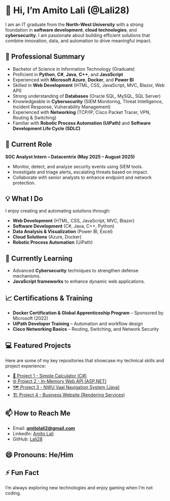 # 👋 Hi, I’m Amito Lali (@Lali28)

I am an IT graduate from the **North-West University** with a strong foundation in **software development**, **cloud technologies**, and **cybersecurity**. I am passionate about building efficient solutions that combine innovation, data, and automation to drive meaningful impact.

## 💼 Professional Summary
- Bachelor of Science in Information Technology (Graduate)
- Proficient in **Python**, **C#**, **Java**, **C++**, and **JavaScript**
- Experienced with **Microsoft Azure**, **Docker**, and **Power BI**
- Skilled in **Web Development** (HTML, CSS, JavaScript, MVC, Blazor, Web API)
- Strong understanding of **Databases** (Oracle SQL, MySQL, SQL Server)
- Knowledgeable in **Cybersecurity** (SIEM Monitoring, Threat Intelligence, Incident Response, Vulnerability Management)
- Experienced with **Networking** (TCP/IP, Cisco Packet Tracer, VPN, Routing & Switching)
- Familiar with **Robotic Process Automation (UiPath)** and **Software Development Life Cycle (SDLC)**

## 🔐 Current Role
**SOC Analyst Intern – Datacentrix (May 2025 – August 2025)**  
- Monitor, detect, and analyze security events using SIEM tools.  
- Investigate and triage alerts, escalating threats based on impact.  
- Collaborate with senior analysts to enhance endpoint and network protection.  

## 💡 What I Do
I enjoy creating and automating solutions through:
- **Web Development** (HTML, CSS, JavaScript, MVC, Blazor)
- **Software Development** (C#, Java, C++, Python)
- **Data Analysis & Visualization** (Power BI, Excel)
- **Cloud Solutions** (Azure, Docker)
- **Robotic Process Automation** (UiPath)

## 🧠 Currently Learning
- Advanced **Cybersecurity** techniques to strengthen defense mechanisms.
- **JavaScript frameworks** to enhance dynamic web applications.

## 📈 Certifications & Training
- **Docker Certification & Global Apprenticeship Program** – Sponsored by Microsoft (2022)
- **UiPath Developer Training** – Automation and workflow design
- **Cisco Networking Basics** – Routing, Switching, and Network Security

## 💻 Featured Projects
Here are some of my key repositories that showcase my technical skills and project experience:

- [🧮 Project 1 - Simple Calculator (C#)](https://github.com/Lali28/Lali28_SimpleCalculator)
- [🌐 Project 2 - In-Memory Web API (ASP.NET)](https://github.com/Lali28/InMemory_WebAPI)
- [🗺️ Project 3 - NWU Vaal Navigation System (Java)](https://github.com/Lali28/NWU_Vaal_Campus_NavigationSystem)
- [🏗️ Project 4 - Business Website (Rendering Services)](https://github.com/Lali28/BusinessWebsite_Demolishing_Cleaning-Fettling)

## 📫 How to Reach Me
- Email: **amitolali2@gmail.com**
- LinkedIn: [Amito Lali](https://www.linkedin.com/in/amitolali)
- GitHub: [Lali28](https://github.com/Lali28)

## 😄 Pronouns: He/Him
## ⚡ Fun Fact
I’m always exploring new technologies and enjoy gaming when I’m not coding.


